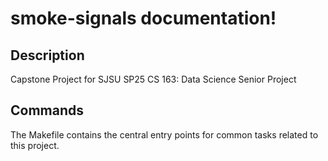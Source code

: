# smoke-signals documentation!

## Description

Capstone Project for SJSU SP25 CS 163: Data Science Senior Project

## Commands

The Makefile contains the central entry points for common tasks related to this project.

